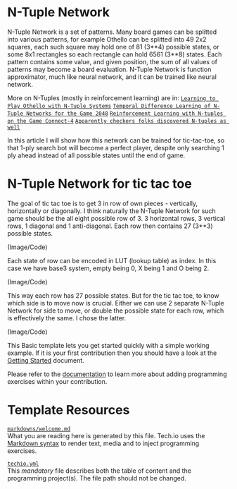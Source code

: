 # N-Tuple Network

N-Tuple Network is a set of patterns. Many board games can be splitted into various patterns, for example Othello can be splitted into 49 2x2 squares, each such square may hold one of 81 (3\*\*4) possible states, or some 8x1 rectangles so each rectangle can hold 6561 (3\*\*8) states. Each pattern contains some value, and given position, the sum of all values of patterns may become a board evaluation. N-Tuple Network is function approximator, much like neural network, and it can be trained like neural network.

More on N-Tuples (mostly in reinforcement learning) are in:
[`Learning to Play Othello
with N-Tuple Systems`](https://www.semanticscholar.org/paper/Learning-to-Play-Othello-with-N-Tuple-Systems-Lucas/58fc891bd082eafabb78ebca42f35d3e1e494516)
[`Temporal Difference Learning of N-Tuple Networks
for the Game 2048`](https://ieeexplore.ieee.org/document/6932907/)
[`Reinforcement Learning with N-tuples on the Game Connect-4`](https://www.researchgate.net/publication/235219697_Reinforcement_Learning_with_N-tuples_on_the_Game_Connect-4)
[`Apparently checkers folks discovered N-tuples as well`](http://www.fierz.ch/cake186.php)

In this article I will show how this network can be trained for tic-tac-toe, so that 1-ply search bot will become a perfect player, despite only searching 1 ply ahead instead of all possible states until the end of game.

# N-Tuple Network for tic tac toe

The goal of tic tac toe is to get 3 in row of own pieces - vertically, horizontally or diagonally. I think naturally the N-Tuple Network for such game should be the all eight possible row of 3. 3 horizontal rows, 3 vertical rows, 1 diagonal and 1 anti-diagonal. Each row then contains 27 (3\*\*3) possible states.

(Image/Code)

Each state of row can be encoded in LUT (lookup table) as index. In this case we have base3 system, empty being 0, X being 1 and O being 2.

(Image/Code)

This way each row has 27 possible states. But for the tic tac toe, to know which side is to move now is crucial. Either we can use 2 separate N-Tuple Network for side to move, or double the possible state for each row, which is effectively the same. I chose the latter.

(Image/Code)




This Basic template lets you get started quickly with a simple working example. If it is your first contribution then you should have a look at the [Getting Started](https://tech.io/doc/getting-started-create-playground) document.


Please refer to the [documentation](https://tech.io/doc) to learn more about adding programming exercises within your contribution.

# Template Resources

[`markdowns/welcome.md`](https://github.com/TechDotIO/techio-basic-template/blob/master/markdowns/welcome.md)  
What you are reading here is generated by this file. Tech.io uses the [Markdown syntax](https://tech.io/doc/reference-markdowns) to render text, media and to inject programming exercises.


[`techio.yml`](https://github.com/TechDotIO/techio-basic-template/blob/master/techio.yml)  
This *mandatory* file describes both the table of content and the programming project(s). The file path should not be changed.

